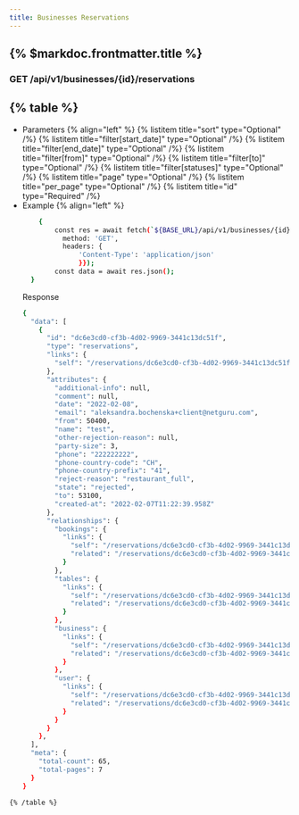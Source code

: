 ```yaml
---
title: Businesses Reservations
---
```


## {% $markdoc.frontmatter.title %}

### GET /api/v1/businesses/{id}/reservations
{% table %}
---
* Parameters {% align="left" %}
  {% listitem title="sort" type="Optional" /%}
  {% listitem title="filter[start_date]" type="Optional" /%}
  {% listitem title="filter[end_date]" type="Optional" /%}
  {% listitem title="filter[from]" type="Optional" /%}
  {% listitem title="filter[to]" type="Optional" /%}
  {% listitem title="filter[statuses]" type="Optional" /%}
  {% listitem title="page" type="Optional" /%}
  {% listitem title="per_page" type="Optional" /%}
  {% listitem title="id" type="Required" /%}
* Example {% align="left" %}
  ```bash
      {
          const res = await fetch(`${BASE_URL}/api/v1/businesses/{id}/reservations`, {
            method: 'GET',
            headers: {
                'Content-Type': 'application/json'
                }});
          const data = await res.json();
    }
  ```
  Response
  ```bash
  {
    "data": [
      {
        "id": "dc6e3cd0-cf3b-4d02-9969-3441c13dc51f",
        "type": "reservations",
        "links": {
          "self": "/reservations/dc6e3cd0-cf3b-4d02-9969-3441c13dc51f"
        },
        "attributes": {
          "additional-info": null,
          "comment": null,
          "date": "2022-02-08",
          "email": "aleksandra.bochenska+client@netguru.com",
          "from": 50400,
          "name": "test",
          "other-rejection-reason": null,
          "party-size": 3,
          "phone": "222222222",
          "phone-country-code": "CH",
          "phone-country-prefix": "41",
          "reject-reason": "restaurant_full",
          "state": "rejected",
          "to": 53100,
          "created-at": "2022-02-07T11:22:39.958Z"
        },
        "relationships": {
          "bookings": {
            "links": {
              "self": "/reservations/dc6e3cd0-cf3b-4d02-9969-3441c13dc51f/relationships/bookings",
              "related": "/reservations/dc6e3cd0-cf3b-4d02-9969-3441c13dc51f/bookings"
            }
          },
          "tables": {
            "links": {
              "self": "/reservations/dc6e3cd0-cf3b-4d02-9969-3441c13dc51f/relationships/tables",
              "related": "/reservations/dc6e3cd0-cf3b-4d02-9969-3441c13dc51f/tables"
            }
          },
          "business": {
            "links": {
              "self": "/reservations/dc6e3cd0-cf3b-4d02-9969-3441c13dc51f/relationships/business",
              "related": "/reservations/dc6e3cd0-cf3b-4d02-9969-3441c13dc51f/business"
            }
          },
          "user": {
            "links": {
              "self": "/reservations/dc6e3cd0-cf3b-4d02-9969-3441c13dc51f/relationships/user",
              "related": "/reservations/dc6e3cd0-cf3b-4d02-9969-3441c13dc51f/user"
            }
          }
        }
      },
    ],
    "meta": {
      "total-count": 65,
      "total-pages": 7
    }
  }
```
{% /table %}
